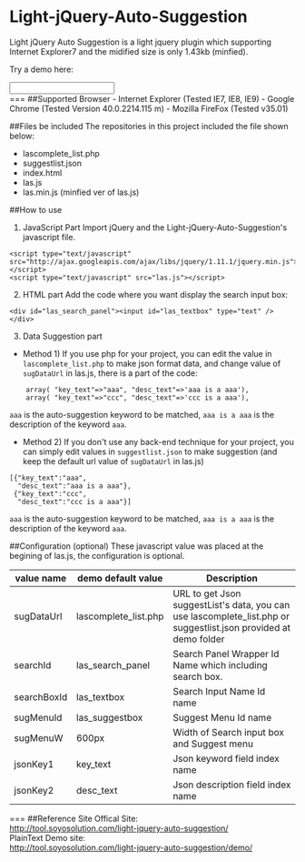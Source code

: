 # Light-jQuery-Auto-Suggestion
Light jQuery Auto Suggestion is a light jquery plugin which supporting Internet Explorer7 and the midified size is only 1.43kb (minfied).

Try a demo here:
<script type="text/javascript" src="http://ajax.googleapis.com/ajax/libs/jquery/1.11.1/jquery.min.js"></script>
<script type="text/javascript" src="http://tool.soyosolution.com/light-auto-suggestion/las.js"></script>
<div id="las_search_panel"><input id="las_textbox" type="text" /></div>
===
##Supported Browser
- Internet Explorer (Tested IE7, IE8, IE9)
- Google Chrome     (Tested Version 40.0.2214.115 m)
- Mozilla FireFox   (Tested v35.01)

##Files be included
The repositories in this project included the file shown below:
- lascomplete_list.php
- suggestlist.json
- index.html
- las.js
- las.min.js (minfied ver of las.js)

##How to use
1) JavaScript Part
Import jQuery and the Light-jQuery-Auto-Suggestion's javascript file.
```
<script type="text/javascript" src="http://ajax.googleapis.com/ajax/libs/jquery/1.11.1/jquery.min.js"></script>
<script type="text/javascript" src="las.js"></script>
```
2) HTML part
Add the code where you want display the search input box:
```
<div id="las_search_panel"><input id="las_textbox" type="text" /></div>
```
3) Data Suggestion part
- Method 1) 
If you use php for your project, you can edit the value in `lascomplete_list.php` to make json format data, and change value of `sugDataUrl` in las.js, there is a part of the code:
```
    array( "key_text"=>"aaa", "desc_text"=>'aaa is a aaa'),
    array( "key_text"=>"ccc", "desc_text"=>'ccc is a aaa'),
```
`aaa` is the auto-suggestion keyword to be matched, `aaa is a aaa` is the description of the keyword `aaa`.

- Method 2) 
If you don't use any back-end technique for your project, you can simply edit values in `suggestlist.json` to make suggestion (and keep the default url value of `sugDataUrl` in las.js)
```
[{"key_text":"aaa",
  "desc_text":"aaa is a aaa"},
 {"key_text":"ccc",
  "desc_text":"ccc is a aaa"}]
```
`aaa` is the auto-suggestion keyword to be matched, `aaa is a aaa` is the description of the keyword `aaa`.

##Configuration (optional)
These javascript value was placed at the begining of las.js, the configuration is optional.

 value name  | demo default value   | Description                                               
-------------|----------------------|-------------------------------------------
 sugDataUrl  | lascomplete_list.php | URL to get Json suggestList's data, you can use lascomplete_list.php or suggestlist.json provided at demo folder                      
 searchId    | las_search_panel     | Search Panel Wrapper Id Name which including search box.  
 searchBoxId | las_textbox          | Search Input Name Id name                                 
 sugMenuId   | las_suggestbox       | Suggest Menu Id name                                      
 sugMenuW    | 600px                | Width of Search input box and Suggest menu                
 jsonKey1    | key_text             | Json keyword field index name                             
 jsonKey2    | desc_text            | Json description field index name                         


===
##Reference Site
Offical Site:<br />
http://tool.soyosolution.com/light-jquery-auto-suggestion/<br />
PlainText Demo site:<br />
http://tool.soyosolution.com/light-jquery-auto-suggestion/demo/<br />

